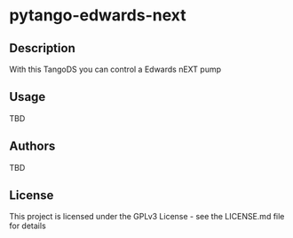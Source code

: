 # pytango-edwards-next

## Description
With this TangoDS you can control a Edwards nEXT pump 



## Usage
TBD

## Authors
TBD

## License

This project is licensed under the GPLv3 License - see the LICENSE.md file for details
